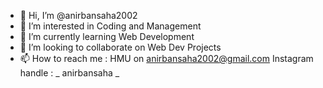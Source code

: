 - 👋 Hi, I’m @anirbansaha2002
- 👀 I’m interested in Coding and Management
- 🌱 I’m currently learning Web Development
- 💞️ I’m looking to collaborate on Web Dev Projects
- 📫 How to reach me : HMU on anirbansaha2002@gmail.com
                        Instagram handle : _ anirbansaha _ 

<!---
anirbansaha2002/anirbansaha2002 is a ✨ special ✨ repository because its `README.md` (this file) appears on your GitHub profile.
You can click the Preview link to take a look at your changes.
--->
